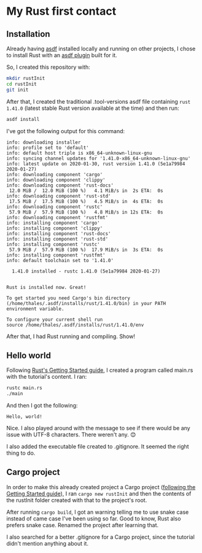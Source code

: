 # My Rust first contact

## Installation

Already having [asdf](https://github.com/asdf-vm/asdf) installed locally and running on other projects, I chose to install Rust with an [asdf plugin](https://github.com/code-lever/asdf-rust) built for it.

So, I created this repository with:

```bash
mkdir rustInit
cd rustInit
git init
```

After that, I created the traditional .tool-versions asdf file containing `rust 1.41.0` (latest stable Rust version available at the time) and then run:

```bash
asdf install
```

I've got the following output for this command:

```
info: downloading installer
info: profile set to 'default'
info: default host triple is x86_64-unknown-linux-gnu
info: syncing channel updates for '1.41.0-x86_64-unknown-linux-gnu'
info: latest update on 2020-01-30, rust version 1.41.0 (5e1a79984 2020-01-27)
info: downloading component 'cargo'
info: downloading component 'clippy'
info: downloading component 'rust-docs'
 12.0 MiB /  12.0 MiB (100 %)   4.1 MiB/s in  2s ETA:  0s
info: downloading component 'rust-std'
 17.5 MiB /  17.5 MiB (100 %)   4.5 MiB/s in  4s ETA:  0s
info: downloading component 'rustc'
 57.9 MiB /  57.9 MiB (100 %)   4.8 MiB/s in 12s ETA:  0s
info: downloading component 'rustfmt'
info: installing component 'cargo'
info: installing component 'clippy'
info: installing component 'rust-docs'
info: installing component 'rust-std'
info: installing component 'rustc'
 57.9 MiB /  57.9 MiB (100 %)  17.9 MiB/s in  3s ETA:  0s
info: installing component 'rustfmt'
info: default toolchain set to '1.41.0'

  1.41.0 installed - rustc 1.41.0 (5e1a79984 2020-01-27)


Rust is installed now. Great!

To get started you need Cargo's bin directory 
(/home/thales/.asdf/installs/rust/1.41.0/bin) in your PATH
environment variable.

To configure your current shell run 
source /home/thales/.asdf/installs/rust/1.41.0/env
```

After that, I had Rust running and compiling. Show!

## Hello world

Following [Rust's Getting Started guide](https://doc.rust-lang.org/book/ch01-02-hello-world.html), I created a program called main.rs with the tutorial's content. I ran:

```bash
rustc main.rs
./main
```

And then I got the following:

```
Hello, world!
```

Nice. I also played around with the message to see if there would be any issue with UTF-8 characters. There weren't any. 😊

I also added the executable file created to .gitignore. It seemed the right thing to do.

## Cargo project

In order to make this already created project a Cargo project ([following the Getting Started guide](https://doc.rust-lang.org/book/ch01-03-hello-cargo.html)), I ran `cargo new rustInit` and then the contents of the rustInit folder created with that to the project's root.

After running `cargo build`, I got an warning telling me to use snake case instead of came case I've been using so far. Good to know, Rust also prefers snake case. Renamed the project after learning that.

I also searched for a better .gitignore for a Cargo project, since the tutorial didn't mention anything about it.
